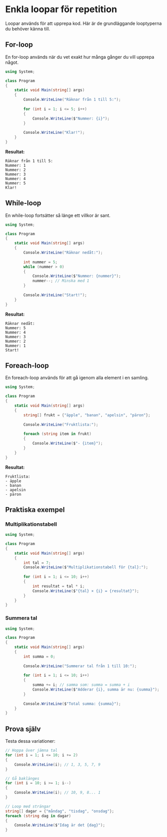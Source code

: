 # Enkla loopar för repetition

Loopar används för att upprepa kod. Här är de grundläggande looptyperna du behöver känna till.

## For-loop

En for-loop används när du vet exakt hur många gånger du vill upprepa något.

```csharp
using System;

class Program
{
    static void Main(string[] args)
    {
        Console.WriteLine("Räknar från 1 till 5:");
        
        for (int i = 1; i <= 5; i++)
        {
            Console.WriteLine($"Nummer: {i}");
        }
        
        Console.WriteLine("Klar!");
    }
}
```

**Resultat:**
```
Räknar från 1 till 5:
Nummer: 1
Nummer: 2
Nummer: 3
Nummer: 4
Nummer: 5
Klar!
```

## While-loop

En while-loop fortsätter så länge ett villkor är sant.

```csharp
using System;

class Program
{
    static void Main(string[] args)
    {
        Console.WriteLine("Räknar nedåt:");
        
        int nummer = 5;
        while (nummer > 0)
        {
            Console.WriteLine($"Nummer: {nummer}");
            nummer--; // Minska med 1
        }
        
        Console.WriteLine("Start!");
    }
}
```

**Resultat:**
```
Räknar nedåt:
Nummer: 5
Nummer: 4
Nummer: 3
Nummer: 2
Nummer: 1
Start!
```

## Foreach-loop

En foreach-loop används för att gå igenom alla element i en samling.

```csharp
using System;

class Program
{
    static void Main(string[] args)
    {
        string[] frukt = {"äpple", "banan", "apelsin", "päron"};
        
        Console.WriteLine("Fruktlista:");
        
        foreach (string item in frukt)
        {
            Console.WriteLine($"- {item}");
        }
    }
}
```

**Resultat:**
```
Fruktlista:
- äpple
- banan
- apelsin
- päron
```

## Praktiska exempel

### Multiplikationstabell

```csharp
using System;

class Program
{
    static void Main(string[] args)
    {
        int tal = 7;
        Console.WriteLine($"Multiplikationstabell för {tal}:");
        
        for (int i = 1; i <= 10; i++)
        {
            int resultat = tal * i;
            Console.WriteLine($"{tal} × {i} = {resultat}");
        }
    }
}
```

### Summera tal

```csharp
using System;

class Program
{
    static void Main(string[] args)
    {
        int summa = 0;
        
        Console.WriteLine("Summerar tal från 1 till 10:");
        
        for (int i = 1; i <= 10; i++)
        {
            summa += i; // samma som: summa = summa + i
            Console.WriteLine($"Adderar {i}, summa är nu: {summa}");
        }
        
        Console.WriteLine($"Total summa: {summa}");
    }
}
```

## Prova själv

Testa dessa variationer:

```csharp
// Hoppa över jämna tal
for (int i = 1; i <= 10; i += 2)
{
    Console.WriteLine(i); // 1, 3, 5, 7, 9
}

// Gå baklänges
for (int i = 10; i >= 1; i--)
{
    Console.WriteLine(i); // 10, 9, 8... 1
}

// Loop med strängar
string[] dagar = {"måndag", "tisdag", "onsdag"};
foreach (string dag in dagar)
{
    Console.WriteLine($"Idag är det {dag}");
}
```